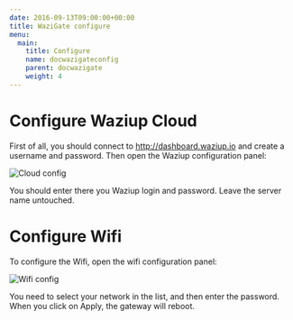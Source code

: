 ```yaml
---
date: 2016-09-13T09:00:00+00:00
title: WaziGate configure 
menu:
  main:
    title: Configure
    name: docwazigateconfig
    parent: docwazigate
    weight: 4
---
```


Configure Waziup Cloud
======================

First of all, you should connect to http://dashboard.waziup.io and create a username and password. Then open the Waziup configuration panel:

![Cloud config](../images/CloudConfig.png)

You should enter there you Waziup login and password.
Leave the server name untouched.

Configure Wifi
==============

To configure the Wifi, open the wifi configuration panel:

![Wifi config](../images/WifiConfig.png)

You need to select your network in the list, and then enter the password.
When you click on Apply, the gateway will reboot.

